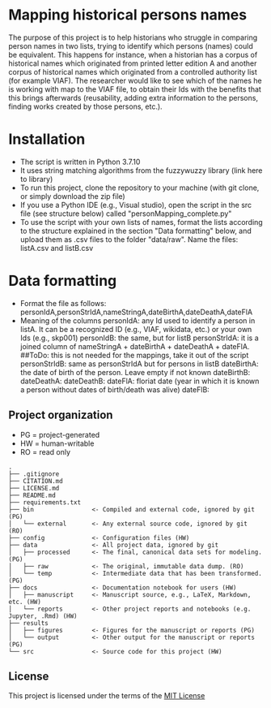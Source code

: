 # Mapping historical persons names

The purpose of this project is to help historians who struggle in comparing person names in two lists, trying to identify which persons (names) could be equivalent. This happens for instance, when a historian has a corpus of historical names which originated from printed letter edition A and another corpus of historical names which originated from a controlled authority list (for example VIAF). The researcher would like to see which of the names he is working with map to the VIAF file, to obtain their Ids with the benefits that this brings afterwards (reusability, adding extra information to the persons, finding works created by those persons, etc.).

# Installation

- The script is written in Python 3.7.10
- It uses string matching algorithms from the fuzzywuzzy library (link here to library)
- To run this project, clone the repository to your machine (with git clone, or simply download the zip file)
- If you use a Python IDE (e.g., Visual studio), open the script in the src file (see structure below) called "personMapping_complete.py"
- To use the script with your own lists of names, format the lists according to the structure explained in the section "Data formatting" below, and upload them as .csv files to the folder "data/raw". Name the files: listA.csv and listB.csv

# Data formatting
- Format the file as follows:
personIdA,personStrIdA,nameStringA,dateBirthA,dateDeathA,dateFlA
- Meaning of the columns
personIdA: any Id used to identify a person in listA. It can be a recognized ID (e.g., VIAF, wikidata, etc.) or your own Ids (e.g., skp001)
personIdB: the same, but for listB
personStrIdA: it is a joined column of nameStringA + dateBirthA + dateDeathA + dateFlA. ##ToDo: this is not needed for the mappings, take it out of the script
personStrIdB: same as personStrIdA but for persons in listB
dateBirthA: the date of birth of the person. Leave empty if not known
dateBirthB:
dateDeathA:
dateDeathB:
dateFlA: floriat date (year in which it is known a person without dates of birth/death was alive)
dateFlB: 


## Project organization
- PG = project-generated
- HW = human-writable
- RO = read only
```
.
├── .gitignore
├── CITATION.md
├── LICENSE.md
├── README.md
├── requirements.txt
├── bin                <- Compiled and external code, ignored by git (PG)
│   └── external       <- Any external source code, ignored by git (RO)
├── config             <- Configuration files (HW)
├── data               <- All project data, ignored by git
│   ├── processed      <- The final, canonical data sets for modeling. (PG)
│   ├── raw            <- The original, immutable data dump. (RO)
│   └── temp           <- Intermediate data that has been transformed. (PG)
├── docs               <- Documentation notebook for users (HW)
│   ├── manuscript     <- Manuscript source, e.g., LaTeX, Markdown, etc. (HW)
│   └── reports        <- Other project reports and notebooks (e.g. Jupyter, .Rmd) (HW)
├── results
│   ├── figures        <- Figures for the manuscript or reports (PG)
│   └── output         <- Other output for the manuscript or reports (PG)
└── src                <- Source code for this project (HW)

```


## License

This project is licensed under the terms of the [MIT License](/LICENSE.md)
